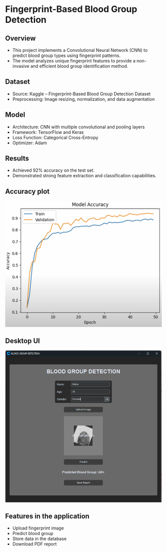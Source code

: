 # Fingerprint-Based Blood Group Detection 

## Overview
  - This project implements a Convolutional Neural Network (CNN) to predict blood group types using fingerprint patterns. 
  - The model analyzes unique fingerprint features to provide a non-invasive and efficient blood group identification method.

## Dataset
  - Source: Kaggle – Fingerprint-Based Blood Group Detection Dataset
  - Preprocessing: Image resizing, normalization, and data augmentation

## Model
  - Architecture: CNN with multiple convolutional and pooling layers
  - Framework: TensorFlow and Keras
  - Loss Function: Categorical Cross-Entropy
  - Optimizer: Adam

## Results
  - Achieved 92% accuracy on the test set.
  - Demonstrated strong feature extraction and classification capabilities.

## Accuracy plot

![image alt](https://github.com/UdithGM7/BloodGroup_Detection_using_fingerprint_through_DeepLearning/blob/main/accuracy%20graph.png?raw=true)


## Desktop UI 

![image alt](https://github.com/UdithGM7/BloodGroup_Detection_using_fingerprint_through_DeepLearning/blob/eda2e6990dd2d44721b983a3ef8ca7f2997494c3/Ui.png)

## Features in the application
  - Upload fingerprint image
  - Predict blood group
  - Store data in the database
  - Download PDF report
